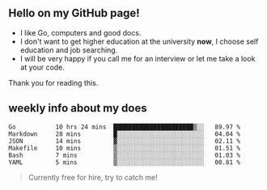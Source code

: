 ## Hello on my GitHub page!

- I like Go, computers and good docs.
- I don't want to get higher education at the university **now**, I choose self education and job searching.
- I will be very happy if you call me for an interview or let me take a look at your code.

Thank you for reading this.

## weekly info about my does
<!--START_SECTION:waka-->

```text
Go           10 hrs 24 mins  ██████████████████████▒░░   89.97 %
Markdown     28 mins         █░░░░░░░░░░░░░░░░░░░░░░░░   04.04 %
JSON         14 mins         ▓░░░░░░░░░░░░░░░░░░░░░░░░   02.11 %
Makefile     10 mins         ▒░░░░░░░░░░░░░░░░░░░░░░░░   01.51 %
Bash         7 mins          ▒░░░░░░░░░░░░░░░░░░░░░░░░   01.03 %
YAML         5 mins          ▒░░░░░░░░░░░░░░░░░░░░░░░░   00.81 %
```

<!--END_SECTION:waka-->

> Currently free for hire, try to catch me!
